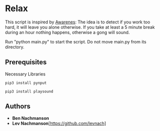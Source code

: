 # Relax
This script is inspired by [Awarenes](http://iamfutureproof.com/tools/awareness/): The idea is to detect if you work too hard, it will leave you alone otherwise. If you take at least a 5 minute break during an hour nothing happens, otherwise a gong will sound.

Run "python main.py" to start the script. Do not move main.py from its directory.
## Prerequisites
Necessary Libraries
```
pip3 install pynput
```
```
pip3 install playsound 
```
## Authors
* **Ben Nachmanson** 
* **Lev Nachmanson**[https://github.com/levnach] 
